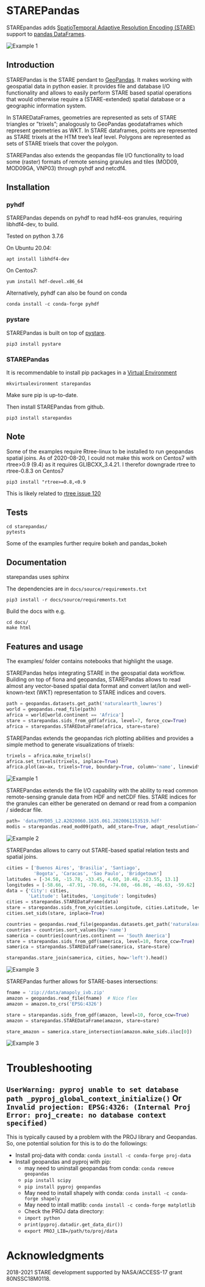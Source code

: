 # STAREPandas
STAREpandas adds [SpatioTemporal Adaptive Resolution Encoding
(STARE)](https://github.com/SpatioTemporal) support to [pandas DataFrames](https://pandas.pydata.org/).

![Example 1](figures/resized_starepandas.png)

## Introduction
STAREPandas is the STARE pendant to [GeoPandas](https://geopandas.org/). 
It makes working with geospatial data in python easier. 
It provides file and database I/O functionality and allows to easily perform STARE based 
spatial operations that would otherwise require a (STARE-extended) spatial database or a geographic information system. 

In STAREDataFrames, geometries are represented as sets of STARE triangles or ”trixels”; 
analogously to GeoPandas geodataframes which represent geometries as WKT. In STARE dataframes, 
points are represented as STARE trixels at the HTM tree’s leaf level. 
Polygons are represented as sets of STARE trixels that cover the polygon. 

STAREPandas also extends the geopandas file I/O functionality to load some (raster) formats of 
remote sensing granules and tiles (MOD09, MOD09GA, VNP03) through pyhdf and netcdf4.


## Installation

### pyhdf
STAREPandas depends on pyhdf to read hdf4-eos granules, requiring libhdf4-dev, to build.

Tested on python 3.7.6

On Ubuntu 20.04:

```shell
apt install libhdf4-dev 
```

On Centos7:

```shell
yum install hdf-devel.x86_64

```

Alternatively, pyhdf can also be found on conda

```shell
conda install -c conda-forge pyhdf
```
### pystare
STAREPandas is built on top of [pystare](https://github.com/SpatioTemporal/pystare).

```shell
pip3 install pystare
```

### STAREPandas
It is recommendable to install pip packages in a [Virtual Environment](https://pip.pypa.io/warnings/venv)

```
mkvirtualevironment starepandas
```

Make sure pip is up-to-date.

Then install STAREPandas from github.

```shell
pip3 install starepandas
```

    
## Note
Some of the examples require Rtree-linux to be installed to run geopandas spatial joins. 
As of 2020-08-20, I could not make this work on Centos7 with rtree>0.9 (9.4) as it requires GLIBCXX_3.4.21. I therefor downgrade rtree to rtree-0.8.3 on Centos7 

```shell
pip3 install "rtree>=0.8,<0.9
```
    
This is likely related to [rtree issue 120](https://github.com/Toblerity/rtree/issues/120)


## Tests
```shell
cd starepandas/
pytests
```

Some of the examples further require bokeh and pandas_bokeh


## Documentation
starepandas uses sphinx

The dependencies are in ```docs/source/requirements.txt```

```
pip3 install -r docs/source/requirements.txt
```

Build the docs with e.g.
```
cd docs/
make html 
```
    
    
## Features and usage
The examples/ folder contains notebooks that highlight the usage.

STAREPandas helps integrating STARE in the geospatial data workflow.
Building on top of fiona and geopandas, STAREPandas allows to read almost any vector-based spatial data format and convert lat/lon and well-known-text (WKT) representation to STARE indices and covers.

```python
path = geopandas.datasets.get_path('naturalearth_lowres')
world = geopandas.read_file(path)
africa = world[world.continent == 'Africa']
stare = starepandas.sids_from_gdf(africa, level=7, force_ccw=True)
africa = starepandas.STAREDataFrame(africa, stare=stare)
```
    
STAREPandas extends the geopandas rich plotting abilities and provides a simple method to generate visualizations of trixels:

```python
trixels = africa.make_trixels()
africa.set_trixels(trixels, inplace=True)
africa.plot(ax=ax, trixels=True, boundary=True, column='name', linewidth=0.2)
```
    
![Example 1](figures/africa.png)

STAREPandas extends the file I/O capability with the ability to read common remote-sensing granule data from HDF and netCDF files. STARE indices for the granules can either be generated on demand or read from a companion / sidedcar file.
    
```python
path= 'data/MYD05_L2.A2020060.1635.061.2020061153519.hdf'
modis = starepandas.read_mod09(path, add_stare=True, adapt_resolution=True)
```

![Example 2](figures/modis.png)

STAREPandas allows to carry out STARE-based spatial relation tests and spatial joins.

```python
cities = ['Buenos Aires', 'Brasilia', 'Santiago',
          'Bogota', 'Caracas', 'Sao Paulo', 'Bridgetown']
latitudes = [-34.58, -15.78, -33.45, 4.60, 10.48, -23.55, 13.1]
longitudes = [-58.66, -47.91, -70.66, -74.08, -66.86, -46.63, -59.62]
data = {'City': cities,
        'Latitude': latitudes, 'Longitude': longitudes}
cities = starepandas.STAREDataFrame(data)
stare = starepandas.sids_from_xy(cities.Longitude, cities.Latitude, level=27)
cities.set_sids(stare, inplace=True)

countries = geopandas.read_file(geopandas.datasets.get_path('naturalearth_lowres'))
countries = countries.sort_values(by='name')
samerica = countries[countries.continent == 'South America']
stare = starepandas.sids_from_gdf(samerica, level=10, force_ccw=True)
samerica = starepandas.STAREDataFrame(samerica, stare=stare)

starepandas.stare_join(samerica, cities, how='left').head()
```

![Example 3](figures/samerica.png)

STAREPandas further allows for STARE-bases intersections:

```python
fname = 'zip://data/amapoly_ivb.zip'
amazon = geopandas.read_file(fname)  # Nice flex
amazon = amazon.to_crs('EPSG:4326')

stare = starepandas.sids_from_gdf(amazon, level=10, force_ccw=True)
amazon = starepandas.STAREDataFrame(amazon, stare=stare)

stare_amazon = samerica.stare_intersection(amazon.make_sids.iloc[0])
```
    
    
![Example 3](figures/amazon.png)

# Troubleshooting
## `UserWarning: pyproj unable to set database path _pyproj_global_context_initialize()` Or `Invalid projection: EPSG:4326: (Internal Proj Error: proj_create: no database context specified)`

This is typically caused by a problem with the PROJ library and Geopandas. So, one potential solution for this is to do the followings:

- Install proj-data with conda: `conda install -c conda-forge proj-data`
- Install geopandas and pyproj with pip:
    - may need to uninstall geopandas from conda: `conda remove geopandas`
    - `pip install scipy`
    - `pip install pyproj geopandas`
    - May need to install shapely with conda: `conda install -c conda-forge shapely`
    - May need to intall matlib: `conda install -c conda-forge matplotlib`
    - Check the PROJ data directory: 
    - `import python`
    - `print(pyproj.datadir.get_data_dir())`
    - `export PROJ_LIB=/path/to/proj/data`

# Acknowledgments
2018-2021 STARE development supported by NASA/ACCESS-17 grant 80NSSC18M0118.



